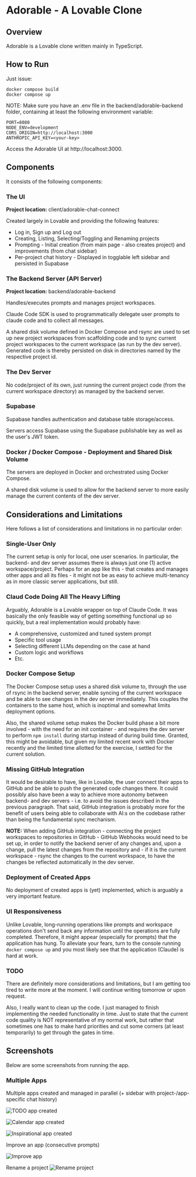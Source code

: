 # Adorable - A Lovable Clone

## Overview

Adorable is a Lovable clone written mainly in TypeScript.

## How to Run

Just issue:

```
docker compose build
docker compose up
```

NOTE: Make sure you have an .env file in the backend/adorable-backend folder, containing at least the following
environment variable:

```
PORT=8080
NODE_ENV=development
CORS_ORIGIN=http://localhost:3000
ANTHROPIC_API_KEY=<your-key>
```

Access the Adorable UI at http://localhost:3000.

## Components 

It consists of the following components:

### The UI

**Project location:** client/adorable-chat-connect

Created largely in Lovable and providing the following features:

* Log in, Sign up and Log out
* Creating, Listing, Selecting/Toggling and Renaming projects
* Prompting - Initial creation (from main page - also creates project) and improvements (from chat sidebar)
* Per-project chat history - Displayed in togglable left sidebar and persisted in Supabase

### The Backend Server (API Server)

**Project location:** backend/adorable-backend

Handles/executes prompts and manages project workspaces.

Claude Code SDK is used to programmatically delegate user prompts to claude code and to collect all messages.

A shared disk volume defined in Docker Compose and rsync are used to set up new project workspaces from 
scaffolding code and to sync current project workspaces to the current workspace (as run by the dev server). 
Generated code is thereby persisted on disk in directories named by the respective project id.

### The Dev Server

No code/project of its own, just running the current project code (from the current workspace directory) as managed by the 
backend server.

### Supabase

Supabase handles authentication and database table storage/access.

Servers access Supabase using the Supabase publishable key as well as the user's JWT token.

### Docker / Docker Compose - Deployment and Shared Disk Volume

The servers are deployed in Docker and orchestrated using Docker Compose.

A shared disk volume is used to allow for the backend server to more easily manage the current contents of the dev server.

## Considerations and Limitations

Here follows a list of considerations and limitations in no particular order:

### Single-User Only

The current setup is only for local, one user scenarios. In particular, the backend- and dev server assumes there is 
always just one (1) active workspace/project. Perhaps for an app like this - that creates and manages other apps and 
all its files - it might not be as easy to achieve multi-tenancy as in more classic server applications, but still.

### Claud Code Doing All The Heavy Lifting

Arguably, Adorable is a Lovable wrapper on top of Claude Code. It was basically the only feasible way of getting 
something functional up so quickly, but a real implementation would probably have:
* A comprehensive, customized and tuned system prompt
* Specific tool usage
* Selecting different LLMs depending on the case at hand
* Custom logic and workflows
* Etc.

### Docker Compose Setup

The Docker Compose setup uses a shared disk volume to, through the use of rsync in the backend server, enable syncing of 
the current workspace and be able to see changes in the dev server immediately. This couples the containers to the same 
host, which is inoptimal and somewhat limits deployment options. 

Also, the shared volume setup makes the Docker build phase a bit more involved - with the need for an init container - 
and requires the dev server to perform `npm install` during startup instead of during build time. Granted, this might be
avoidable, but given my limited recent work with Docker recently and the limited time allotted for the exercise, I 
settled for the current solution.

### Missing GitHub Integration

It would be desirable to have, like in Lovable, the user connect their apps to GitHub and be able to push the generated 
code changes there. It could possibly also have been a way to achieve more autonomy between backend- and dev servers - 
i.e. to avoid the issues described in the previous paragraph. That said, GitHub integration is probably more for the 
benefit of users being able to collaborate with AI:s on the codebase rather than being the fundamental sync mechanism. 

**NOTE:** When adding GitHub integration - connecting the project workspaces to repositories in GitHub - GitHub Webhooks
would need to be set up, in order to notify the backend server of any changes and, upon a change, pull the latest 
changes from the repository and - if it is the current workspace - rsync the changes to the current workspace, to 
have the changes be reflected automatically in the dev server.

### Deployment of Created Apps

No deployment of created apps is (yet) implemented, which is arguably a very important feature.

### UI Responsiveness

Unlike Lovable, long-running operations like prompts and workspace operations don't send back any information until 
the operations are fully completed. Therefore, it might appear (especially for prompts) that the application has hung. 
To alleviate your fears, turn to the console running `docker compose up` and you most likely see that the application
(Claude) is hard at work.


### TODO

There are definitely more considerations and limitations, but I am getting too tired to write more at the moment. 
I will continue writing tomorrow or upon request.

Also, I really want to clean up the code. I just managed to finish implementing the needed functionality in time. 
Just to state that the current code quality is NOT representative of my normal work, but rather that sometimes one 
has to make hard priorities and cut some corners (at least temporarily) to get through the gates in time.

## Screenshots

Below are some screenshots from running the app.

### Multiple Apps 

Multiple apps created and managed in parallel (+ sidebar with project-/app-specific chat history)

![TODO app created](doc/images/todo-app-created.png)

![Calendar app created](doc/images/calendar-app-created.png)

![Inspirational app created](doc/images/inspirational-app-created.png)

Improve an app (consecutive prompts)

![Improve app](doc/images/improve-app.png)

Rename a project 
![Rename project](doc/images/rename-project.png)

